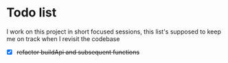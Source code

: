 # Todo list

I work on this project in short focused sessions, this list's supposed to keep me on track when I revisit the codebase

- [x]  ~~refactor buildApi and subsequent functions~~